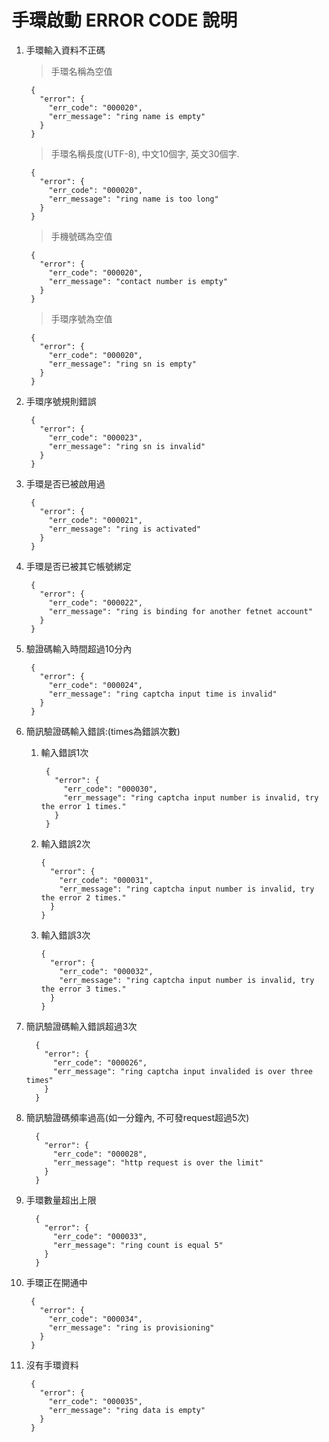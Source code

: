 手環啟動 ERROR CODE 說明
==

1. 手環輸入資料不正碼

    > 手環名稱為空值

        {
          "error": {
            "err_code": "000020",
            "err_message": "ring name is empty"
          }
        }

    > 手環名稱長度(UTF-8), 中文10個字, 英文30個字. 

        {
          "error": {
            "err_code": "000020",
            "err_message": "ring name is too long"
          }
        }
        
    > 手機號碼為空值

        {
          "error": {
            "err_code": "000020",
            "err_message": "contact number is empty"
          }
        }
        
    > 手環序號為空值

        {
          "error": {
            "err_code": "000020",
            "err_message": "ring sn is empty"
          }
        }
    
2. 手環序號規則錯誤

        {
          "error": {
            "err_code": "000023",
            "err_message": "ring sn is invalid"
          }
        }

3. 手環是否已被啟用過

        {
          "error": {
            "err_code": "000021",
            "err_message": "ring is activated"
          }
        }

4. 手環是否已被其它帳號綁定

        {
          "error": {
            "err_code": "000022",
            "err_message": "ring is binding for another fetnet account"
          }
        }

5. 驗證碼輸入時間超過10分內

        {
          "error": {
            "err_code": "000024",
            "err_message": "ring captcha input time is invalid"
          }
        }
        
6. 簡訊驗證碼輸入錯誤:(times為錯誤次數)
         
    1. 輸入錯誤1次
    
            {
              "error": {
                "err_code": "000030",
                "err_message": "ring captcha input number is invalid, try the error 1 times."
              }
            }
    
    2.  輸入錯誤2次
    
            {
              "error": {
                "err_code": "000031",
                "err_message": "ring captcha input number is invalid, try the error 2 times."
              }
            }
    
    
    3.  輸入錯誤3次
    
            {
              "error": {
                "err_code": "000032",
                "err_message": "ring captcha input number is invalid, try the error 3 times."
              }
            }
    

7. 簡訊驗證碼輸入錯誤超過3次

         {
           "error": {
             "err_code": "000026",
             "err_message": "ring captcha input invalided is over three times"
           }
         }



8. 簡訊驗證碼頻率過高(如一分鐘內, 不可發request超過5次)


         {
           "error": {
             "err_code": "000028",
             "err_message": "http request is over the limit"
           }
         }
         
9. 手環數量超出上限

         {
           "error": {
             "err_code": "000033",
             "err_message": "ring count is equal 5"
           }
         }

10. 手環正在開通中


         {
           "error": {
             "err_code": "000034",
             "err_message": "ring is provisioning"
           }
         }
         
11. 沒有手環資料
         
         {
           "error": {
             "err_code": "000035",
             "err_message": "ring data is empty"
           }
         }
